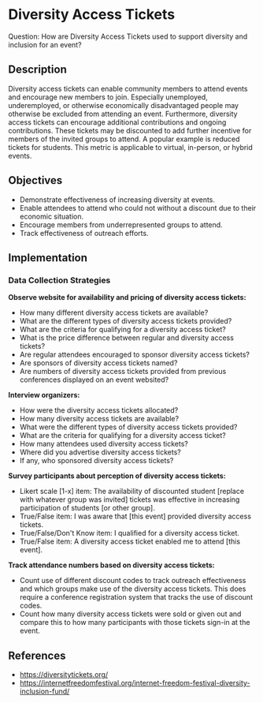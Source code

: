 # Diversity Access Tickets

Question: How are Diversity Access Tickets used to support diversity and inclusion for an event?

## Description

Diversity access tickets can enable community members to attend events and encourage new members to join. Especially unemployed, underemployed, or otherwise economically disadvantaged people may otherwise be excluded from attending an event. Furthermore, diversity access tickets can encourage additional contributions and ongoing contributions. These tickets may be discounted to add further incentive for members of the invited groups to attend. A popular example is reduced tickets for students. This metric is applicable to virtual, in-person, or hybrid events.

## Objectives

- Demonstrate effectiveness of increasing diversity at events.
- Enable attendees to attend who could not without a discount due to their economic situation.
- Encourage members from underrepresented groups to attend.
- Track effectiveness of outreach efforts.

## Implementation 

### Data Collection Strategies

**Observe website for availability and pricing of diversity access tickets:**
- How many different diversity access tickets are available?
- What are the different types of diversity access tickets provided? 
- What are the criteria for qualifying for a diversity access ticket?
- What is the price difference between regular and diversity access tickets?
- Are regular attendees encouraged to sponsor diversity access tickets?
- Are sponsors of diversity access tickets named?
- Are numbers of diversity access tickets provided from previous conferences displayed on an event websited?

**Interview organizers:**
- How were the diversity access tickets allocated?
- How many diversity access tickets are available?
- What were the different types of diversity access tickets provided? 
- What are the criteria for qualifying for a diversity access ticket?
- How many attendees used diversity access tickets?
- Where did you advertise diversity access tickets?
- If any, who sponsored diversity access tickets?  

**Survey participants about perception of diversity access tickets:**
- Likert scale [1-x] item: The availability of discounted student [replace with whatever group was invited] tickets was effective in increasing participation of students [or other group].
- True/False item: I was aware that [this event] provided diversity access tickets.
- True/False/Don't Know item: I qualified for a diversity access ticket.
- True/False item: A diversity access ticket enabled me to attend [this event].  

**Track attendance numbers based on diversity access tickets:**  
- Count use of different discount codes to track outreach effectiveness and which groups make use of the diversity access tickets. This does require a conference registration system that tracks the use of discount codes.
- Count how many diversity access tickets were sold or given out and compare this to how many participants with those tickets sign-in at the event.
  
## References

- https://diversitytickets.org/
- https://internetfreedomfestival.org/internet-freedom-festival-diversity-inclusion-fund/

